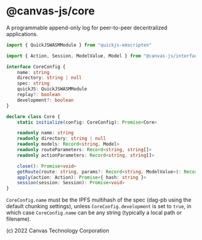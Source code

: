 # @canvas-js/core

A programmable append-only log for peer-to-peer decentralized applications.

```typescript
import { QuickJSWASMModule } from "quickjs-emscripten"

import { Action, Session, ModelValue, Model } from "@canvas-js/interfaces"

interface CoreConfig {
	name: string
	directory: string | null
	spec: string
	quickJS: QuickJSWASMModule
	replay?: boolean
	development?: boolean
}

declare class Core {
	static initialize(config: CoreConfig): Promise<Core>

	readonly name: string
	readonly directory: string | null
	readonly models: Record<string, Model>
	readonly routeParameters: Record<string, string[]>
	readonly actionParameters: Record<string, string[]>

	close(): Promise<void>
	getRoute(route: string, params?: Record<string, ModelValue>): Record<string, ModelValue>[]
	apply(action: Action): Promise<{ hash: string }>
	session(session: Session): Promise<void>
}
```

`CoreConfig.name` must be the IPFS multihash of the spec (dag-pb using the default chunking settings), unless `CoreConfig.development` is set to `true`, in which case `CoreConfig.name` can be any string (typically a local path or filename).

(c) 2022 Canvas Technology Corporation

